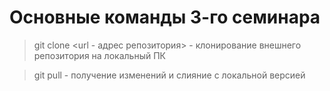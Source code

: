 # Основные команды 3-го семинара

>git clone <url - адрес репозитория> - клонирование внешнего репозитория на локальный ПК

>git pull - получение изменений и слияние с локальной версией
